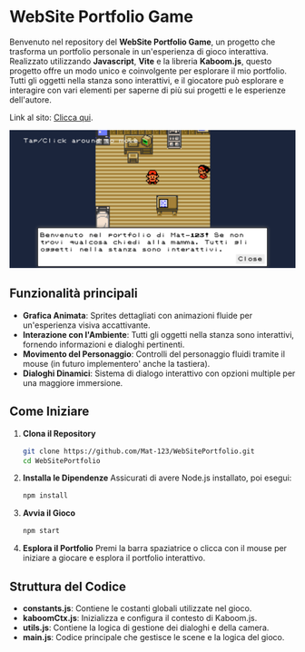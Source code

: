 # WebSite Portfolio Game

Benvenuto nel repository del **WebSite Portfolio Game**, un progetto che trasforma un portfolio personale in un'esperienza di gioco interattiva. Realizzato utilizzando **Javascript**, **Vite** e la libreria **Kaboom.js**, questo progetto offre un modo unico e coinvolgente per esplorare il mio portfolio. Tutti gli oggetti nella stanza sono interattivi, e il giocatore può esplorare e interagire con vari elementi per saperne di più sui progetti e le esperienze dell'autore.


Link al sito: [Clicca qui](https://mat-123-portfolio.netlify.app/).

![Pagina principale di gioco.](./public/Screenshot.png)

## Funzionalità principali

- **Grafica Animata**: Sprites dettagliati con animazioni fluide per un'esperienza visiva accattivante.
- **Interazione con l'Ambiente**: Tutti gli oggetti nella stanza sono interattivi, fornendo informazioni e dialoghi pertinenti.
- **Movimento del Personaggio**: Controlli del personaggio fluidi tramite il mouse (in futuro implementero' anche la tastiera).
- **Dialoghi Dinamici**: Sistema di dialogo interattivo con opzioni multiple per una maggiore immersione.

## Come Iniziare

1. **Clona il Repository**
    ```bash
    git clone https://github.com/Mat-123/WebSitePortfolio.git
    cd WebSitePortfolio
    ```

2. **Installa le Dipendenze**
    Assicurati di avere Node.js installato, poi esegui:
    ```bash
    npm install
    ```

3. **Avvia il Gioco**
    ```bash
    npm start
    ```

4. **Esplora il Portfolio**
    Premi la barra spaziatrice o clicca con il mouse per iniziare a giocare e esplora il portfolio interattivo.

## Struttura del Codice

- **constants.js**: Contiene le costanti globali utilizzate nel gioco.
- **kaboomCtx.js**: Inizializza e configura il contesto di Kaboom.js.
- **utils.js**: Contiene la logica di gestione dei dialoghi e della camera.
- **main.js**: Codice principale che gestisce le scene e la logica del gioco.
